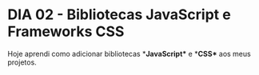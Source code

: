 # DIA 02 - Bibliotecas JavaScript e Frameworks CSS

Hoje aprendi como adicionar bibliotecas ***JavaScript\*** e ***CSS\*** aos meus projetos.
